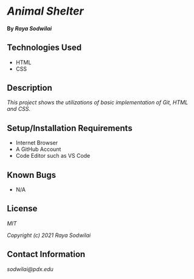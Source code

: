 # _Animal Shelter_

#### By _**Raya Sodwilai**_

## Technologies Used

* HTML
* CSS

## Description

_This project shows the utilizations of basic implementation of Git, HTML and CSS._

## Setup/Installation Requirements

* Internet Browser
* A GitHub Account
* Code Editor such as VS Code

## Known Bugs

* N/A

## License

_MIT_

_Copyright (c) 2021 Raya Sodwilai_

## Contact Information

_sodwilai@pdx.edu_
